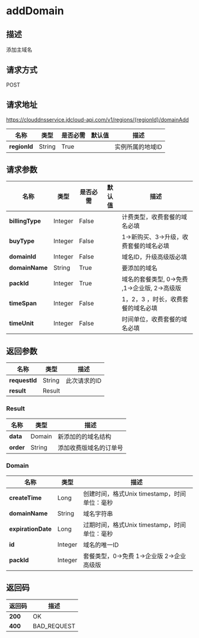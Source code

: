 # addDomain


## 描述
添加主域名

## 请求方式
POST

## 请求地址
https://clouddnsservice.jdcloud-api.com/v1/regions/{regionId}/domainAdd

|名称|类型|是否必需|默认值|描述|
|---|---|---|---|---|
|**regionId**|String|True| |实例所属的地域ID|

## 请求参数
|名称|类型|是否必需|默认值|描述|
|---|---|---|---|---|
|**billingType**|Integer|False| |计费类型，收费套餐的域名必填|
|**buyType**|Integer|False| |1->新购买、3->升级，收费套餐的域名必填|
|**domainId**|Integer|False| |域名ID，升级高级版必填|
|**domainName**|String|True| |要添加的域名|
|**packId**|Integer|True| |域名的套餐类型, 0->免费 ,1->企业版, 2->高级版|
|**timeSpan**|Integer|False| |1，2，3 ，时长，收费套餐的域名必填|
|**timeUnit**|Integer|False| |时间单位，收费套餐的域名必填|


## 返回参数
|名称|类型|描述|
|---|---|---|
|**requestId**|String|此次请求的ID|
|**result**|Result| |

### Result
|名称|类型|描述|
|---|---|---|
|**data**|Domain|新添加的的域名结构|
|**order**|String|添加收费版域名的订单号|
### Domain
|名称|类型|描述|
|---|---|---|
|**createTime**|Long|创建时间，格式Unix timestamp，时间单位：毫秒|
|**domainName**|String|域名字符串|
|**expirationDate**|Long|过期时间，格式Unix timestamp，时间单位：毫秒|
|**id**|Integer|域名的唯一ID|
|**packId**|Integer|套餐类型，0->免费 1->企业版 2->企业高级版|

## 返回码
|返回码|描述|
|---|---|
|**200**|OK|
|**400**|BAD_REQUEST|
